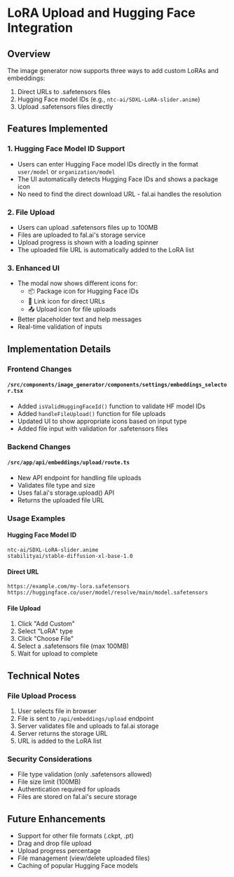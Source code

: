 # LoRA Upload and Hugging Face Integration

## Overview
The image generator now supports three ways to add custom LoRAs and embeddings:
1. Direct URLs to .safetensors files
2. Hugging Face model IDs (e.g., `ntc-ai/SDXL-LoRA-slider.anime`)
3. Upload .safetensors files directly

## Features Implemented

### 1. Hugging Face Model ID Support
- Users can enter Hugging Face model IDs directly in the format `user/model` or `organization/model`
- The UI automatically detects Hugging Face IDs and shows a package icon
- No need to find the direct download URL - fal.ai handles the resolution

### 2. File Upload
- Users can upload .safetensors files up to 100MB
- Files are uploaded to fal.ai's storage service
- Upload progress is shown with a loading spinner
- The uploaded file URL is automatically added to the LoRA list

### 3. Enhanced UI
- The modal now shows different icons for:
  - 📦 Package icon for Hugging Face IDs
  - 🔗 Link icon for direct URLs
  - 📤 Upload icon for file uploads
- Better placeholder text and help messages
- Real-time validation of inputs

## Implementation Details

### Frontend Changes

#### `/src/components/image_generator/components/settings/embeddings_selector.tsx`
- Added `isValidHuggingFaceId()` function to validate HF model IDs
- Added `handleFileUpload()` function for file uploads
- Updated UI to show appropriate icons based on input type
- Added file input with validation for .safetensors files

### Backend Changes

#### `/src/app/api/embeddings/upload/route.ts`
- New API endpoint for handling file uploads
- Validates file type and size
- Uses fal.ai's storage.upload() API
- Returns the uploaded file URL

### Usage Examples

#### Hugging Face Model ID
```
ntc-ai/SDXL-LoRA-slider.anime
stabilityai/stable-diffusion-xl-base-1.0
```

#### Direct URL
```
https://example.com/my-lora.safetensors
https://huggingface.co/user/model/resolve/main/model.safetensors
```

#### File Upload
1. Click "Add Custom"
2. Select "LoRA" type
3. Click "Choose File"
4. Select a .safetensors file (max 100MB)
5. Wait for upload to complete

## Technical Notes

### File Upload Process
1. User selects file in browser
2. File is sent to `/api/embeddings/upload` endpoint
3. Server validates file and uploads to fal.ai storage
4. Server returns the storage URL
5. URL is added to the LoRA list

### Security Considerations
- File type validation (only .safetensors allowed)
- File size limit (100MB)
- Authentication required for uploads
- Files are stored on fal.ai's secure storage

## Future Enhancements
- Support for other file formats (.ckpt, .pt)
- Drag and drop file upload
- Upload progress percentage
- File management (view/delete uploaded files)
- Caching of popular Hugging Face models
